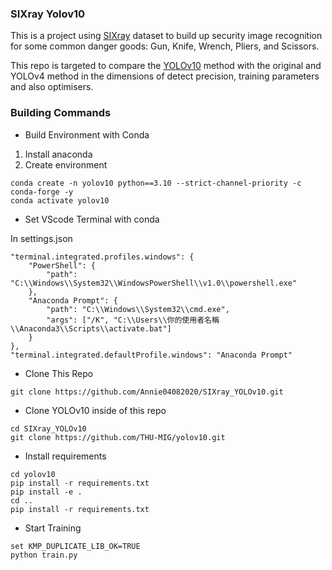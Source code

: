 ### SIXray Yolov10

This is a project using [SIXray](https://github.com/MeioJane/SIXray) dataset to build up security image recognition for some common danger goods: Gun, Knife, Wrench, Pliers, and Scissors.

This repo is targeted to compare the [YOLOv10](https://github.com/THU-MIG/yolov10?tab=readme-ov-file) method with the original and YOLOv4 method in the dimensions of detect precision, training parameters and also optimisers.

### Building Commands

- Build Environment with Conda

1. Install anaconda
2. Create environment

```
conda create -n yolov10 python==3.10 --strict-channel-priority -c conda-forge -y
conda activate yolov10
```

- Set VScode Terminal with conda

In settings.json

```
"terminal.integrated.profiles.windows": {
    "PowerShell": {
        "path": "C:\\Windows\\System32\\WindowsPowerShell\\v1.0\\powershell.exe"
    },
    "Anaconda Prompt": {
        "path": "C:\\Windows\\System32\\cmd.exe",
        "args": ["/K", "C:\\Users\\你的使用者名稱\\Anaconda3\\Scripts\\activate.bat"]
    }
},
"terminal.integrated.defaultProfile.windows": "Anaconda Prompt"

```

- Clone This Repo

```
git clone https://github.com/Annie04082020/SIXray_YOLOv10.git
```

- Clone YOLOv10 inside of this repo

```
cd SIXray_YOLOv10
git clone https://github.com/THU-MIG/yolov10.git
```

- Install requirements

```
cd yolov10
pip install -r requirements.txt
pip install -e .
cd ..
pip install -r requirements.txt
```

- Start Training

```
set KMP_DUPLICATE_LIB_OK=TRUE
python train.py
```
